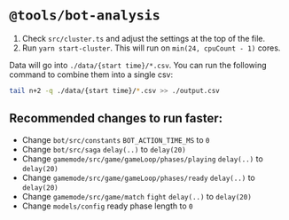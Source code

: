 # `@tools/bot-analysis`

1. Check `src/cluster.ts` and adjust the settings at the top of the file.
2. Run `yarn start-cluster`. This will run on `min(24, cpuCount - 1)` cores.

Data will go into `./data/{start time}/*.csv`. You can run the following command to combine them into a single csv:

```sh
tail n+2 -q ./data/{start time}/*.csv >> ./output.csv
```

## Recommended changes to run faster:

- Change `bot/src/constants` `BOT_ACTION_TIME_MS` to `0`
- Change `bot/src/saga` `delay(..)` to `delay(20)`
- Change `gamemode/src/game/gameLoop/phases/playing` `delay(..)` to `delay(20)`
- Change `gamemode/src/game/gameLoop/phases/ready` `delay(..)` to `delay(20)`
- Change `gamemode/src/game/match` `fight` `delay(..)` to `delay(20)`
- Change `models/config` ready phase length to `0`
